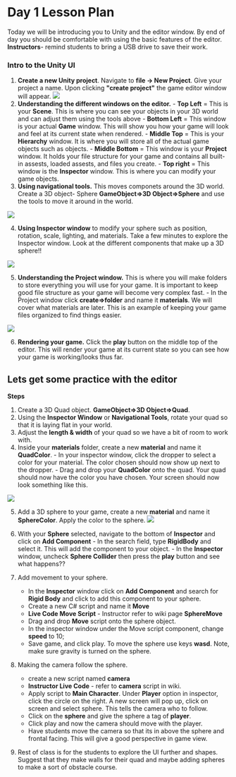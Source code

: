 # Day 1 Lesson Plan

Today we will be introducing you to Unity and the editor window. By end of day you should be comfortable with using the basic features of the editor. **Instructors**- remind students to bring a USB drive to save their work.

### Intro to the Unity UI
  1.  **Create a new Unity project**. Navigate to **file -> New Project**. Give your project a name. Upon clicking **"create project"** the game editor window will appear.
  ![](https://github.com/junior-devleague/spring-break-unity/blob/master/Day1/Screenshots/editor.png)
  2. **Understanding the different windows on the editor.**
    - **Top Left** = This is your **Scene**. This is where you can see your objects in your 3D world and can adjust them using the tools above
    - **Bottom Left** = This window is your actual **Game** window. This will show you how your game will look and feel at its current state when rendered.
    - **Middle Top** = This is your **Hierarchy** window. It is where you will store all of the actual game objects such as objects.
    - **Middle Bottom** = This window is your **Project** window. It holds your file structure for your game and contains all built-in assests, loaded assests, and files you create.
    - **Top right** = This window is the **Inspector** window. This is where you can modify your game objects.
   3. **Using navigational tools.** This moves componets around the 3D world. Create a 3D object- Sphere **GameObject=>3D Object=>Sphere** and use the tools to move it around in the world.
   
   ![](http://i.imgur.com/WJa2Sdk.png)
   
   4. **Using Inspector window**  to modify your sphere such as position, rotation, scale, lighting, and materials. Take a few minutes to explore the Inspector window. Look at the different components that make up a 3D sphere!!
   
   ![](http://i.imgur.com/a84WD03.png)
   
   5. **Understanding the Project window.** This is where you will make folders to store everything you will use for your game. It is important to keep good file structure as your game will become very complex fast.
    - In the Project window click **create=>folder** and name it **materials**. We will cover what materials are later. This is an example of keeping your game files organized to find things easier.

  ![](http://i.imgur.com/E4vQMlt.png)
  
  6. **Rendering your game.** Click the **play** button on the middle top of the editor. This will render your game at its current state so you can see how your game is working/looks thus far.
  
  ## Lets get some practice with the editor
  
  **Steps**
  1. Create a 3D Quad object. **GameObject=>3D Object=>Quad**.
  2. Using the **Inspector Window** or **Navigational Tools**, rotate your quad so that it is laying flat in your world.
  3. Adjust the **length & width** of your quad so we have a bit of room to work with.
  4. Inside your **materials** folder, create a new **material** and name it **QuadColor**. 
    - In your inspector window, click the dropper to select a color for your material. The color chosen should now show up next to the dropper.
    - Drag and drop your **QuadColor** onto the quad. Your quad should now have the color you have chosen. Your screen should now look something like this.
    
![](http://i.imgur.com/zSDnK9I.png)

  5. Add a 3D sphere to your game, create a new **material** and name it **SphereColor**. Apply the color to the sphere.
  ![](http://i.imgur.com/JqGuox9.png)
  6. With your **Sphere** selected, navigate to the bottom of **Inspector** and click on **Add Component**
    - In the search field, type **RigidBody** and select it. This will add the component to your object.
    - In the **Inspector** window, uncheck **Sphere Collider** then press the **play** button and see what happens??
    
 7. Add movement to your sphere.
    - In the **Inspector** window click on **Add Component** and search for **Rigid Body** and click to add this component to your sphere.
    - Create a new C# script and name it **Move**
    - **Live Code Move Script** - Instructor refer to wiki page **SphereMove**
    - Drag and drop **Move** script onto the sphere object.
    - In the inspector window under the Move script component, change **speed** to 10;
    - Save game, and click play. To move the sphere use keys **wasd**. Note, make sure gravity is turned on the sphere.
    
 8. Making the camera follow the sphere.
    - create a new script named **camera** 
    - **Instructor Live Code** - refer to **camera** script in wiki.
    - Apply script to **Main Character**. Under **Player** option in inspector, click the circle on the right. A new screen will pop up, click on screen and select sphere. This tells the camera who to follow.
    - Click on the **sphere** and give the sphere a tag of **player**.
    - Click play and now the camera should move with the player.
    - Have students move the camera so that its in above the sphere and frontal facing. This will give a good perspective in game view.
    
 9. Rest of class is for the students to explore the UI further and shapes. Suggest that they make walls for their quad and maybe adding spheres to make a sort of obstacle course.
    
